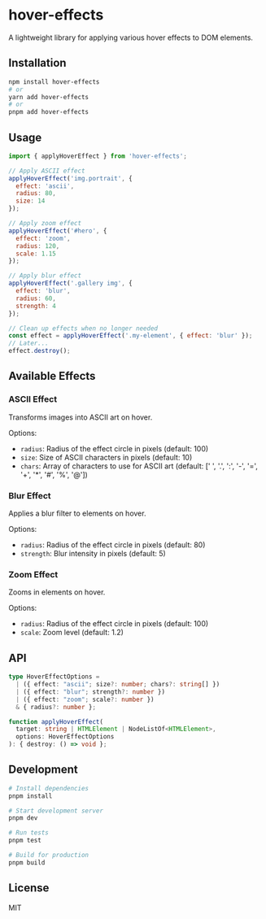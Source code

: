 # hover-effects

A lightweight library for applying various hover effects to DOM elements.

## Installation

```bash
npm install hover-effects
# or
yarn add hover-effects
# or
pnpm add hover-effects
```

## Usage

```javascript
import { applyHoverEffect } from 'hover-effects';

// Apply ASCII effect
applyHoverEffect('img.portrait', { 
  effect: 'ascii', 
  radius: 80, 
  size: 14 
});

// Apply zoom effect
applyHoverEffect('#hero', { 
  effect: 'zoom', 
  radius: 120, 
  scale: 1.15 
});

// Apply blur effect
applyHoverEffect('.gallery img', { 
  effect: 'blur', 
  radius: 60, 
  strength: 4 
});

// Clean up effects when no longer needed
const effect = applyHoverEffect('.my-element', { effect: 'blur' });
// Later...
effect.destroy();
```

## Available Effects

### ASCII Effect

Transforms images into ASCII art on hover.

Options:
- `radius`: Radius of the effect circle in pixels (default: 100)
- `size`: Size of ASCII characters in pixels (default: 10)
- `chars`: Array of characters to use for ASCII art (default: [' ', '.', ':', '-', '=', '+', '*', '#', '%', '@'])

### Blur Effect

Applies a blur filter to elements on hover.

Options:
- `radius`: Radius of the effect circle in pixels (default: 80)
- `strength`: Blur intensity in pixels (default: 5)

### Zoom Effect

Zooms in elements on hover.

Options:
- `radius`: Radius of the effect circle in pixels (default: 100)
- `scale`: Zoom level (default: 1.2)

## API

```typescript
type HoverEffectOptions =
  | ({ effect: "ascii"; size?: number; chars?: string[] })
  | ({ effect: "blur"; strength?: number })
  | ({ effect: "zoom"; scale?: number })
  & { radius?: number };

function applyHoverEffect(
  target: string | HTMLElement | NodeListOf<HTMLElement>,
  options: HoverEffectOptions
): { destroy: () => void };
```

## Development

```bash
# Install dependencies
pnpm install

# Start development server
pnpm dev

# Run tests
pnpm test

# Build for production
pnpm build
```

## License

MIT 